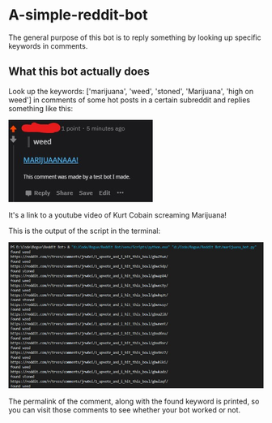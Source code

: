 # A-simple-reddit-bot
The general purpose of this bot is to reply something by looking up specific keywords in comments.
## What this bot actually does
Look up the keywords: ['marijuana', 'weed', 'stoned', 'Marijuana', 'high on weed'] in comments of some hot posts in a certain subreddit and replies something like this:

![alt text](https://github.com/SubhamPadhihary/A-simple-reddit-bot/blob/master/output2.jpg?raw=true)

It's a link to a youtube video of Kurt Cobain screaming Marijuana!

This is the output of the script in the terminal:

![alt text](https://github.com/SubhamPadhihary/A-simple-reddit-bot/blob/master/output1.jpg?raw=true)

The permalink of the comment, along with the found keyword is printed, so you can visit those comments to see whether your bot worked or not.
